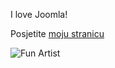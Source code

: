 I love Joomla!

Posjetite [moju stranicu](https://funartist.github.io/)

![Fun Artist](https://funart.hr/images/2020/vaza1.jpg)

